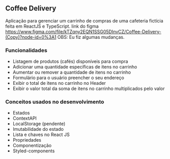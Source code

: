 ## Coffee Delivery
Aplicação para gerenciar um carrinho de compras de uma cafeteria fictícia 
feita em ReactJS e TypeScript.
link do figma https://www.figma.com/file/kTZqny2EQN1SSG05DInvCZ/Coffee-Delivery-(Copy)?node-id=0%3A1
OBS: Eu fiz algumas mudanças. 

### Funcionalidades
* Listagem de produtos (cafés) disponíveis para compra
* Adicionar uma quantidade específicas de itens no carrinho
* Aumentar ou remover a quantidade de itens no carrinho
* Formulário para o usuário preencher o seu endereço
* Exibir o total de itens no carrinho no Header
* Exibir o valor total da soma de itens no carrinho multiplicados pelo valor

### Conceitos usados no desenvolvimento 
* Estados
* ContextAPI
* LocalStorage (pendente)
* Imutabilidade do estado 
* Lista e chaves no React JS
* Propriedades
* Componentização
* Styled-components
